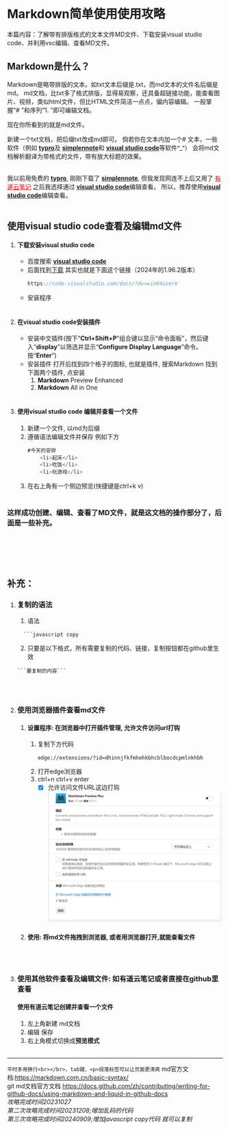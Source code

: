 # Markdown简单使用使用攻略
本篇内容：了解带有排版格式的文本文件MD文件、下载安装visual studio code、并利用vsc编辑、查看MD文件。
##  Markdown是什么？
   Markdown是略带排版的文本。如txt文本后缀是.txt，而md文本的文件名后缀是md。
md文档，比txt多了格式排版，显得易观察，还具备超链接功能，能查看图片、视频，类似html文件，但比HTML文件简洁一点点，偏内容编辑。
一般掌握“# ”和序列“1. ”即可编辑文档。
   
现在你所看到的就是md文件。

新建一个txt文档，把后缀txt改成md即可。
倘若你在文本内加一个# 文本，一些软件（例如
[**typro**](https://typoraio.cn)及
[**simplennote**](https://apps.microsoft.com/detail/9NXQQ40LDW3X?hl=en-us&gl=US)和
[**visual studio code**](https://visualstudio.microsoft.com/zh-hans/free-developer-offers/)等软件^_^）
会将md文档解析翻译为带格式的文件，带有放大标题的效果。
<h></h>
<br></br>

我以前用免费的
[**typro**](https://typoraio.cn), 刚刚下载了
[**simplennote**](https://apps.microsoft.com/detail/9NXQQ40LDW3X?hl=en-us&gl=US), 但我发现网连不上后又用了
<a href =https://note.youdao.com style="color:red">有道云笔记</a> 之后我选择通过
[**visual studio code**](https://visualstudio.microsoft.com/zh-hans/free-developer-offers/)编辑查看。
所以，推荐使用[**visual studio code**](https://visualstudio.microsoft.com/zh-hans/free-developer-offers/)编辑查看。
<br></br>
## 使用visual studio code查看及编辑md文件
1. #### 下载安装visual studio code
    * 百度搜索 [**visual studio code**](https://visualstudio.microsoft.com/zh-hans/free-developer-offers/)
    + 后面找到[下载](https://code.visualstudio.com/Download)
        其实也就是下面这个链接（2024年的1.96.2版本）
        ```javascript copy
        https://code.visualstudio.com/docs/?dv=win64usere
        ```      
    - 安装程序
<br></br>
2. #### 在visual studio code安装插件
   + 安装中文插件(按下“**Ctrl+Shift+P**”组合键以显示“命令面板”，然后键入“**display**”以筛选并显示“**Configure Display Language**”命令。按“**Enter**”)
   - 安装插件
      打开后找到四个格子的图标, 也就是插件, 搜索Markdown 找到下面两个插件, 点安装
      1. **Markdown** Preview Enhanced
      2. **Markdown** All in One
<br></br>
3. #### 使用visual studio code 编辑并查看一个文件   
   1. 新建一个文件, 以md为后缀
   2. 遵循语法编辑文件并保存
         例如下方
        ```javascript copy
        #今天的安排
            <li>起床</li>
            <li>吃饭</li>
            <li>玩游戏</li>
        ```
   3. 在右上角有一个侧边预览(快捷键是ctrl+k v)
<br></br>
###   这样成功创建、编辑、查看了MD文件，就是这文档的操作部分了，后面是一些补充。
<br></br>
<br></br>

## 补充：
1. ### 复制的语法
    
    1. 语法
    ```
      ```javascript copy
    ```

    2. 只要是以下格式，所有需要复制的代码、链接，复制按钮都在github里生效
    ```
    ```要复制的内容```
    ```
<br></br>



 2. ### 使用浏览器插件查看md文件
    1. #### 设置程序: 在浏览器中打开插件管理, 允许文件访问url打钩
        1. 复制下方代码
            ```
            edge://extensions/?id=dhinnjfkfmhehkbhcblbocdcpmlnkhbh
            ```
        2. 打开edge浏览器
        3.  ctrl+n ctrl+v enter
            - [x] 允许访问文件URL这边打钩
            ![Alt text](image.png)
    2. #### 使用: 将md文件拖拽到浏览器, 或者用浏览器打开,就能查看文件
<br></br>

 3. ### 使用其他软件查看及编辑文件: 如有道云笔记或者直接在github里查看
    #### 使用有道云笔记创建并查看一个文件
    1. 左上角新建 md文档
    2. 编辑 保存
    3. 右上角模式切换成**预览模式**
 <br></br>  



----------------
`平时多用换行<br></br>、tab键、<p>段落标签可以让页面更清爽`
md官方文档:https://markdown.com.cn/basic-syntax/<br>
git md文档官方文档 https://docs.github.com/zh/contributing/writing-for-github-docs/using-markdown-and-liquid-in-github-docs<br>
*攻略完成时间20231027*<br>
*第二次攻略完成时间20231208;增加乱码的代码*<br>
*第三次攻略完成时间20240909;增加javascript copy代码 就可以复制*<br>
<!-- <meta charset="UTF-8" -->
